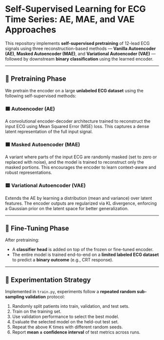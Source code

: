 # Self-Supervised Learning for ECG Time Series: AE, MAE, and VAE Approaches

This repository implements **self-supervised pretraining** of 12-lead ECG signals using three reconstruction-based methods — **Vanilla Autoencoder (AE)**, **Masked Autoencoder (MAE)**, and **Variational Autoencoder (VAE)** — followed by downstream **binary classification** using the learned encoder.

---

## 🔧 Pretraining Phase

We pretrain the encoder on a large **unlabeled ECG dataset** using the following self-supervised methods:

### 🟩 Autoencoder (AE)
A convolutional encoder-decoder architecture trained to reconstruct the input ECG using Mean Squared Error (MSE) loss. This captures a dense latent representation of the full input signal.

### 🟦 Masked Autoencoder (MAE)
A variant where parts of the input ECG are randomly masked (set to zero or replaced with noise), and the model is trained to reconstruct only the masked portions. This encourages the encoder to learn context-aware and robust representations.

### 🟨 Variational Autoencoder (VAE)
Extends the AE by learning a distribution (mean and variance) over latent features. The encoder outputs are regularized via KL divergence, enforcing a Gaussian prior on the latent space for better generalization.

---

## 🧠 Fine-Tuning Phase

After pretraining:
- A **classifier head** is added on top of the frozen or fine-tuned encoder.
- The entire model is trained end-to-end on a **limited labeled ECG dataset** to predict a **binary outcome** (e.g., CRT response).

---

## 🧪 Experimentation Strategy

Implemented in `train.py`, experiments follow a **repeated random sub-sampling validation** protocol:

1. Randomly split patients into train, validation, and test sets.
2. Train on the training set.
3. Use validation performance to select the best model.
4. Evaluate the selected model on the held-out test set.
5. Repeat the above K times with different random seeds.
6. Report **mean ± confidence interval** of test metrics across runs.
